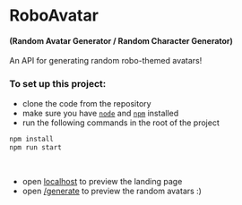 # RoboAvatar
#### (Random Avatar Generator / Random Character Generator)

An API for generating random robo-themed avatars!

### To set up this project:
- clone the code from the repository
- make sure you have [`node`](https://nodejs.org/en) and [`npm`](https://www.npmjs.com/) installed
- run the following commands in the root of the project

```bash
npm install
npm run start
```
<br>

- open [localhost](http://localhost:3000) to preview the landing page
- open [/generate](http://localhost:3000/generate) to preview the random avatars :)
